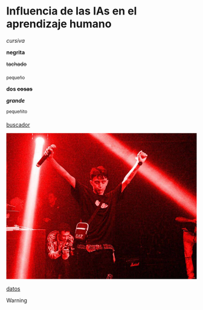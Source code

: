 # Influencia de las IAs en el aprendizaje humano

*cursiva*

**negrita**

~~tachado~~

<sub>pequeño</sub>

**dos ~~cosas~~**

***grande***

<sup>pequeñito</sup>

[buscador](http://www.google.com)

![MDA](src/M.jpg)

[datos](src/canciones.txt)


> [!WARNING]